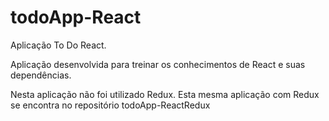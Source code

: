 # todoApp-React

Aplicação To Do React.

Aplicação desenvolvida para treinar os conhecimentos de React e suas dependências.

Nesta aplicação não foi utilizado Redux. Esta mesma aplicação com Redux se encontra no repositório todoApp-ReactRedux
